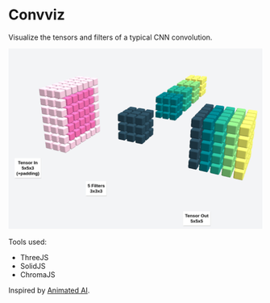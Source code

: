 # Convviz

Visualize the tensors and filters of a typical CNN convolution.

![](screenshot.png)

Tools used:
- ThreeJS
- SolidJS
- ChromaJS

Inspired by [Animated AI](https://www.youtube.com/watch?v=V9ZYDCnItr0&t=93s).